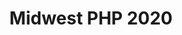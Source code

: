 ---
website: https://midwestphp.org/
title: Midwest PHP 2020
country_code: us
location: Minneapolis, MN, USA
description: PHP conference with free tickets that includes online versions of many of the presentations.
date_start: 2020-04-02
date_end: 2020-04-04
---